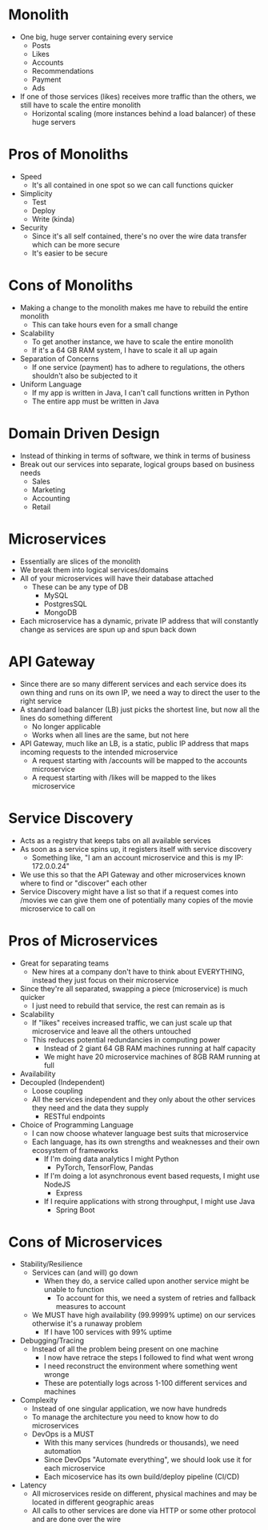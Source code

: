 # Monolith
- One big, huge server containing every service
  - Posts
  - Likes
  - Accounts
  - Recommendations
  - Payment
  - Ads
- If one of those services (likes) receives more traffic than the others, we still have to scale the entire monolith
  - Horizontal scaling (more instances behind a load balancer) of these huge servers

# Pros of Monoliths
- Speed
  - It's all contained in one spot so we can call functions quicker
- Simplicity
  - Test
  - Deploy
  - Write (kinda)
- Security
  - Since it's all self contained, there's no over the wire data transfer which can be more secure
  - It's easier to be secure

# Cons of Monoliths
- Making a change to the monolith makes me have to rebuild the entire monolith
  - This can take hours even for a small change
- Scalability
  - To get another instance, we have to scale the entire monolith
  - If it's a 64 GB RAM system, I have to scale it all up again
- Separation of Concerns
  - If one service (payment) has to adhere to regulations, the others shouldn't also be subjected to it
- Uniform Language
  - If my app is written in Java, I can't call functions written in Python
  - The entire app must be written in Java

# Domain Driven Design
- Instead of thinking in terms of software, we think in terms of business
- Break out our services into separate, logical groups based on business needs
  - Sales
  - Marketing
  - Accounting
  - Retail

# Microservices
- Essentially are slices of the monolith
- We break them into logical services/domains
- All of your microservices will have their database attached
  - These can be any type of DB
    - MySQL
    - PostgresSQL
    - MongoDB
- Each microservice has a dynamic, private IP address that will constantly change as services are spun up
  and spun back down

# API Gateway
- Since there are so many different services and each service does its own thing and runs on its own IP,
  we need a way to direct the user to the right service
- A standard load balancer (LB) just picks the shortest line, but now all the lines do something different
  - No longer applicable
  - Works when all lines are the same, but not here
- API Gateway, much like an LB, is a static, public IP address that maps incoming requests to the intended 
  microservice
  - A request starting with /accounts will be mapped to the accounts microservice
  - A request starting with /likes will be mapped to the likes microservice

# Service Discovery
- Acts as a registry that keeps tabs on all available services
- As soon as a service spins up, it registers itself with service discovery
  - Something like, "I am an account microservice and this is my IP: 172.0.0.24"
- We use this so that the API Gateway and other microservices known where to find or "discover" each other
- Service Discovery might have a list so that if a request comes into /movies we can give them one of
  potentially many copies of the movie microservice to call on

# Pros of Microservices
- Great for separating teams
  - New hires at a company don't have to think about EVERYTHING, instead they just focus on their microservice
- Since they're all separated, swapping a piece (microservice) is much quicker
  - I just need to rebuild that service, the rest can remain as is
- Scalability
  - If "likes" receives increased traffic, we can just scale up that microservice and leave all the others
    untouched
  - This reduces potential redundancies in computing power
    - Instead of 2 giant 64 GB RAM machines running at half capacity
    - We might have 20 microservice machines of 8GB RAM running at full
- Availability
- Decoupled (Independent)
  - Loose coupling
  - All the services independent and they only about the other services they need and the data they supply
    - RESTful endpoints
- Choice of Programming Language
  - I can now choose whatever language best suits that microservice
  - Each language, has its own strengths and weaknesses and their own ecosystem of frameworks
    - If I'm doing data analytics I might Python
      - PyTorch, TensorFlow, Pandas
    - If I'm doing a lot asynchronous event based requests, I might use NodeJS
      - Express
    - If I require applications with strong throughput, I might use Java
      - Spring Boot

# Cons of Microservices
- Stability/Resilience
  - Services can (and will) go down
    - When they do, a service called upon another service might be unable to function
      - To account for this, we need a system of retries and fallback measures to account
  - We MUST have high availability (99.9999% uptime) on our services otherwise it's a runaway problem
    - If I have 100 services with 99% uptime
- Debugging/Tracing
  - Instead of all the problem being present on one machine
    - I now have retrace the steps I followed to find what went wrong
    - I need reconstruct the environment where something went wronge
    - These are potentially logs across 1-100 different services and machines
- Complexity
  - Instead of one singular application, we now have hundreds
  - To manage the architecture you need to know how to do microservices
  - DevOps is a MUST
    - With this many services (hundreds or thousands), we need automation
    - Since DevOps "Automate everything", we should look use it for each microservice
    - Each micoservice has its own build/deploy pipeline (CI/CD)
- Latency
  - All microservices reside on different, physical machines and may be located in different geographic areas
  - All calls to other services are done via HTTP or some other protocol and are done over the wire